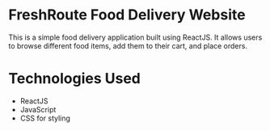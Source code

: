 # FreshRoute Food Delivery Website

This is a simple food delivery application built using ReactJS. It allows users to browse different food items, add them to their cart, and place orders.

# Technologies Used
- ReactJS
- JavaScript
- CSS for styling
